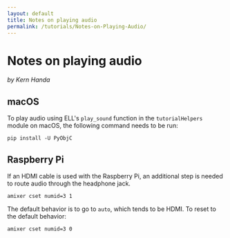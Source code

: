 ```yaml
---
layout: default
title: Notes on playing audio
permalink: /tutorials/Notes-on-Playing-Audio/
---
```

# Notes on playing audio

*by Kern Handa*

## macOS

To play audio using ELL's `play_sound` function in the `tutorialHelpers` module
on macOS, the following command needs to be run:

```shell
pip install -U PyObjC
```

## Raspberry Pi

If an HDMI cable is used with the Raspberry Pi, an additional step is needed
to route audio through the headphone jack.

```shell
amixer cset numid=3 1
```

The default behavior is to go to `auto`, which tends to be HDMI. To reset to
the default behavior:

```shell
amixer cset numid=3 0
```
